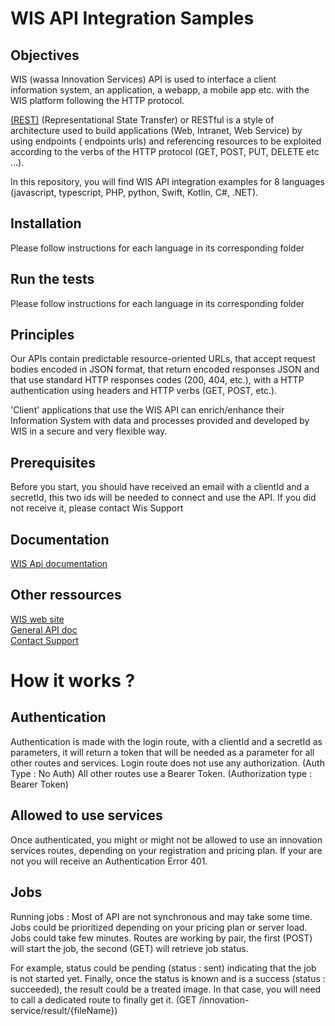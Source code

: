 # WIS API Integration Samples

## Objectives

WIS (wassa Innovation Services) API is used to interface a client information system, an application, a webapp, a mobile app etc. with the WIS platform following the HTTP protocol.

[(REST)](https://en.wikipedia.org/wiki/Representational_state_transfer) (Representational State Transfer) or RESTful is a style of architecture used to build applications (Web, Intranet, Web Service) by using endpoints ( endpoints urls) and referencing resources to be exploited according to the verbs of the HTTP protocol (GET, POST, PUT, DELETE etc ...).

In this repository, you will find WIS API integration examples for 8 languages (javascript, typescript, PHP, python, Swift, Kotlin, C#, .NET).

## Installation

Please follow instructions for each language in its corresponding folder

## Run the tests

Please follow instructions for each language in its corresponding folder

## Principles

Our APIs contain predictable resource-oriented URLs, that accept request bodies encoded in JSON format, that return encoded responses JSON and that use standard HTTP responses codes (200, 404, etc.), with a HTTP authentication using headers and HTTP verbs (GET, POST, etc.).

'Client' applications that use the WIS API can enrich/enhance their Information System with data and processes provided and developed by WIS in a secure and very flexible way.

## Prerequisites

Before you start, you should have received an email with a clientId and a secretId, this two ids will be needed to connect and use the API.
If you did not receive it, please contact Wis Support

## Documentation

[WIS Api documentation](https://api.services.wassa.io/doc/)

## Other ressources

[WIS web site](https://services.wassa.io/) \
[General API doc](https://services.wassa.io/api/global-documentation/) \
[Contact Support](mailto:support.service@wassa.io)

# How it works ?

## Authentication

Authentication is made with the login route, with a clientId and a secretId as parameters, it will return a token that will be needed as a parameter for all other routes and services.
Login route does not use any authorization. (Auth Type : No Auth)
All other routes use a Bearer Token. (Authorization type : Bearer Token)

## Allowed to use services

Once authenticated, you might or might not be allowed to use an innovation services routes, depending on your registration and pricing plan. If your are not you will receive an Authentication Error 401.

## Jobs

Running jobs : Most of API are not synchronous and may take some time. Jobs could be prioritized depending on your pricing plan or server load. Jobs could take few minutes.
Routes are working by pair, the first (POST) will start the job, the second (GET) will retrieve job status.

For example, status could be pending (status : sent) indicating that the job is not started yet. Finally, once the status is known and is a success (status : succeeded), the result could be a treated image. In that case, you will need to call a dedicated route to finally get it. (GET /innovation-service/result/{fileName})
